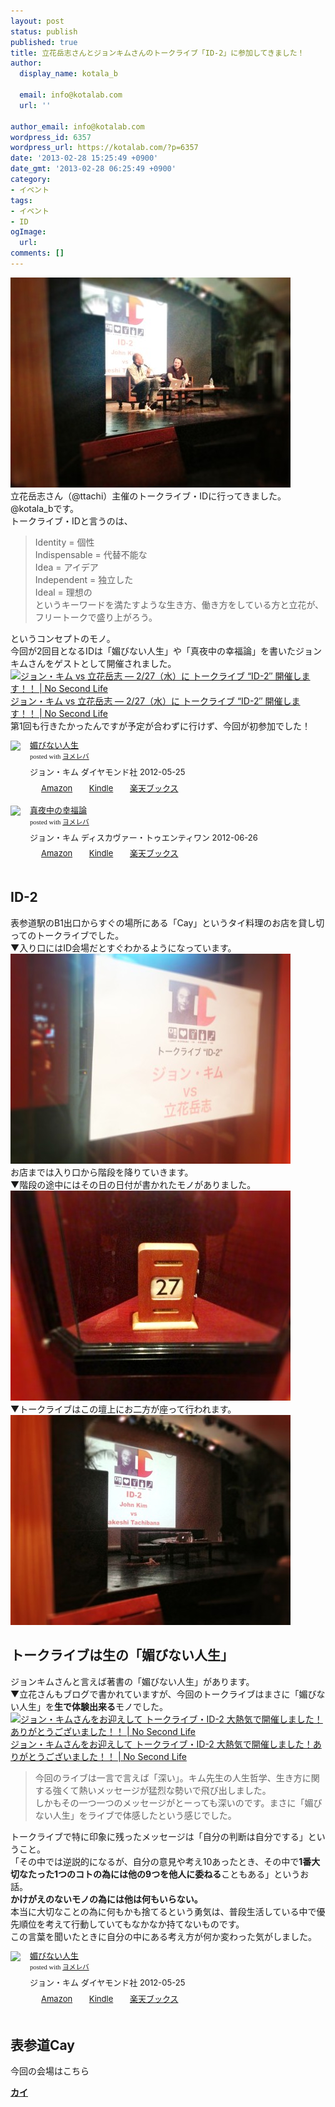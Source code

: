```yaml
---
layout: post
status: publish
published: true
title: 立花岳志さんとジョンキムさんのトークライブ「ID-2」に参加してきました！
author:
  display_name: kotala_b

  email: info@kotalab.com
  url: ''

author_email: info@kotalab.com
wordpress_id: 6357
wordpress_url: https://kotalab.com/?p=6357
date: '2013-02-28 15:25:49 +0900'
date_gmt: '2013-02-28 06:25:49 +0900'
category:
- イベント
tags:
- イベント
- ID
ogImage:
  url:
comments: []
---
```

<p><img src="/wp-content/uploads/id2_130228_03-448x336.jpg" alt="id2_130228_03" width="448" height="336" class="alignnone size-large wp-image-6360" /><br />
立花岳志さん（@ttachi）主催のトークライブ・IDに行ってきました。@kotala_bです。<br />
トークライブ・IDと言うのは、</p>
<blockquote><p>Identity = 個性<br />
Indispensable = 代替不能な<br />
Idea = アイデア<br />
Independent = 独立した<br />
Ideal = 理想の<br />
というキーワードを満たすような生き方、働き方をしている方と立花が、フリートークで盛り上がろう。</p></blockquote>
<p>というコンセプトのモノ。<br />
今回が2回目となるIDは「媚びない人生」や「真夜中の幸福論」を書いたジョンキムさんをゲストとして開催されました。<br />
<a href="https://www.ttcbn.net/no_second_life/archives/31727" target="_blank"><img  class="alignleft" src="https://capture.heartrails.com/150x130?https://www.ttcbn.net/no_second_life/archives/31727" alt="ジョン・キム vs 立花岳志 &mdash; 2/27（水）に トークライブ &ldquo;ID-2&Prime; 開催します！！ | No Second Life" width="150" height="130" /></a><a href="https://www.ttcbn.net/no_second_life/archives/31727" target="_blank">ジョン・キム vs 立花岳志 &mdash; 2/27（水）に トークライブ &ldquo;ID-2&Prime; 開催します！！ | No Second Life</a><a href="https://b.hatena.ne.jp/entry/https://www.ttcbn.net/no_second_life/archives/31727" target="_blank"><img border="0" src="https://b.hatena.ne.jp/entry/image/https://www.ttcbn.net/no_second_life/archives/31727" alt="" /></a><br style="clear:both;" />第1回も行きたかったんですが予定が合わずに行けず、今回が初参加でした！</p>
<div class="booklink-box" style="text-align:left;padding-bottom:20px;font-size:small;/zoom: 1;overflow: hidden;">
<div class="booklink-image" style="float:left;margin:0 15px 10px 0;"><a href="https://www.amazon.co.jp/exec/obidos/asin/4478017697/same-22/" name="booklink" rel="nofollow" target="_blank"><img src="https://images-fe.ssl-images-amazon.com/images/I/31MJqxfaoIL._SL160_.jpg" style="border: none;" /></a></div>
<div class="booklink-info" style="line-height:120%;/zoom: 1;overflow: hidden;">
<div class="booklink-name" style="margin-bottom:10px;line-height:120%"><a href="https://www.amazon.co.jp/exec/obidos/asin/4478017697/same-22/" rel="nofollow" name="booklink" target="_blank">媚びない人生</a>
<div class="booklink-powered-date" style="font-size:8pt;margin-top:5px;font-family:verdana;line-height:120%">posted with <a href="https://yomereba.com" target="_blank">ヨメレバ</a></div>
</div>
<div class="booklink-detail" style="margin-bottom:5px;">ジョン・キム ダイヤモンド社 2012-05-25    </div>
<div class="booklink-link2" style="margin-top:10px;">
<div class="shoplinkamazon" style="display:inline;margin-right:5px;background: url('https://img.yomereba.com/tam_y.gif') 0 0 no-repeat;padding: 2px 0 2px 18px;white-space: nowrap;"><a href="https://www.amazon.co.jp/exec/obidos/asin/4478017697/same-22/" rel="nofollow" target="_blank" title="アマゾン" >Amazon</a></div>
<div class="shoplinkkindle" style="display:inline;margin-right:5px;background: url('https://img.yomereba.com/tam_y.gif') 0 0 no-repeat;padding: 2px 0 2px 18px;white-space: nowrap;"><a href="https://www.amazon.co.jp/gp/search?keywords=%9BZ%82%D1%82%C8%82%A2%90l%90%B6&__mk_ja_JP=%83J%83%5E%83J%83i&url=node%3D2275256051&tag=same-22" rel="nofollow" target="_blank" >Kindle</a></div>
<div class="shoplinkrakuten" style="display:inline;margin-right:5px;background: url('https://img.yomereba.com/tam_y.gif') 0 -50px no-repeat;padding: 2px 0 2px 18px;white-space: nowrap;"><a href="https://hb.afl.rakuten.co.jp/hgc/0fa7afc8.bbfc196a.0fa7afc9.d56c38f1/?pc=http%3A%2F%2Fbooks.rakuten.co.jp%2Frb%2F11662683%2F%3Fscid%3Daf_ich_link_urltxt%26m%3Dhttp%3A%2F%2Fm.rakuten.co.jp%2Fev%2Fbook%2F" rel="nofollow" target="_blank" title="楽天ブックス" >楽天ブックス</a></div>
</div>
</div>
<div class="booklink-footer" style="clear: left"></div>
</div>
<div class="booklink-box" style="text-align:left;padding-bottom:20px;font-size:small;/zoom: 1;overflow: hidden;">
<div class="booklink-image" style="float:left;margin:0 15px 10px 0;"><a href="https://www.amazon.co.jp/exec/obidos/asin/4799311654/same-22/" name="booklink" rel="nofollow" target="_blank"><img src="https://images-fe.ssl-images-amazon.com/images/I/41fb6WYxxeL._SL160_.jpg" style="border: none;" /></a></div>
<div class="booklink-info" style="line-height:120%;/zoom: 1;overflow: hidden;">
<div class="booklink-name" style="margin-bottom:10px;line-height:120%"><a href="https://www.amazon.co.jp/exec/obidos/asin/4799311654/same-22/" rel="nofollow" name="booklink" target="_blank">真夜中の幸福論</a>
<div class="booklink-powered-date" style="font-size:8pt;margin-top:5px;font-family:verdana;line-height:120%">posted with <a href="https://yomereba.com" target="_blank">ヨメレバ</a></div>
</div>
<div class="booklink-detail" style="margin-bottom:5px;">ジョン・キム ディスカヴァー・トゥエンティワン 2012-06-26    </div>
<div class="booklink-link2" style="margin-top:10px;">
<div class="shoplinkamazon" style="display:inline;margin-right:5px;background: url('https://img.yomereba.com/tam_y.gif') 0 0 no-repeat;padding: 2px 0 2px 18px;white-space: nowrap;"><a href="https://www.amazon.co.jp/exec/obidos/asin/4799311654/same-22/" rel="nofollow" target="_blank" title="アマゾン" >Amazon</a></div>
<div class="shoplinkkindle" style="display:inline;margin-right:5px;background: url('https://img.yomereba.com/tam_y.gif') 0 0 no-repeat;padding: 2px 0 2px 18px;white-space: nowrap;"><a href="https://www.amazon.co.jp/exec/obidos/ASIN/B00BFNJLVU/same-22/" rel="nofollow" target="_blank" >Kindle</a></div>
<div class="shoplinkrakuten" style="display:inline;margin-right:5px;background: url('https://img.yomereba.com/tam_y.gif') 0 -50px no-repeat;padding: 2px 0 2px 18px;white-space: nowrap;"><a href="https://hb.afl.rakuten.co.jp/hgc/0fa7afc8.bbfc196a.0fa7afc9.d56c38f1/?pc=http%3A%2F%2Fbooks.rakuten.co.jp%2Frb%2F11744699%2F%3Fscid%3Daf_ich_link_urltxt%26m%3Dhttp%3A%2F%2Fm.rakuten.co.jp%2Fev%2Fbook%2F" rel="nofollow" target="_blank" title="楽天ブックス" >楽天ブックス</a></div>
</div>
</div>
<div class="booklink-footer" style="clear: left"></div>
</div>
<!--more-->
<h2>ID-2</h2>
<p>表参道駅のB1出口からすぐの場所にある「Cay」というタイ料理のお店を貸し切ってのトークライブでした。<br />
▼入り口にはID会場だとすぐわかるようになっています。<br />
<img src="/wp-content/uploads/id2_130228-448x336.jpg" alt="id2_130228" width="448" height="336" class="alignnone size-large wp-image-6361" /><br />
お店までは入り口から階段を降りていきます。<br />
▼階段の途中にはその日の日付が書かれたモノがありました。<br />
<img src="/wp-content/uploads/id2_130228_01-448x336.jpg" alt="id2_130228_01" width="448" height="336" class="alignnone size-large wp-image-6358" /><br />
▼トークライブはこの壇上にお二方が座って行われます。<br />
<img src="/wp-content/uploads/id2_130228_02-448x336.jpg" alt="id2_130228_02" width="448" height="336" class="alignnone size-large wp-image-6359" /></p>
<h2>トークライブは生の「媚びない人生」</h2>
<p>ジョンキムさんと言えば著書の「媚びない人生」があります。<br />
▼立花さんもブログで書かれていますが、今回のトークライブはまさに「媚びない人生」を<strong>生で体験出来る</strong>モノでした。<br />
<a href="https://www.ttcbn.net/no_second_life/archives/32205" target="_blank"><img  class="alignleft" src="https://capture.heartrails.com/150x130?https://www.ttcbn.net/no_second_life/archives/32205" alt="ジョン・キムさんをお迎えして トークライブ・ID-2 大熱気で開催しました！ありがとうございました！！ | No Second Life" width="150" height="130" /></a><a href="https://www.ttcbn.net/no_second_life/archives/32205" target="_blank">ジョン・キムさんをお迎えして トークライブ・ID-2 大熱気で開催しました！ありがとうございました！！ | No Second Life</a><a href="https://b.hatena.ne.jp/entry/https://www.ttcbn.net/no_second_life/archives/32205" target="_blank"><img border="0" src="https://b.hatena.ne.jp/entry/image/https://www.ttcbn.net/no_second_life/archives/32205" alt="" /></a><br style="clear:both;" /></p>
<blockquote><p>今回のライブは一言で言えば「深い」。キム先生の人生哲学、生き方に関する強くて熱いメッセージが猛烈な勢いで飛び出しました。<br />
しかもその一つ一つのメッセージがとーっても深いのです。まさに「媚びない人生」をライブで体感したという感じでした。</p></blockquote>
<p>トークライブで特に印象に残ったメッセージは「自分の判断は自分でする」ということ。<br />
「その中では逆説的になるが、自分の意見や考え10あったとき、その中で<strong>1番大切なたった1つのコトの為には他の9つを他人に委ねる</strong>こともある」というお話。<br />
<strong>かけがえのないモノの為には他は何もいらない。</strong><br />
本当に大切なことの為に何もかも捨てるという勇気は、普段生活している中で優先順位を考えて行動していてもなかなか持てないものです。<br />
この言葉を聞いたときに自分の中にある考え方が何か変わった気がしました。</p>
<div class="booklink-box" style="text-align:left;padding-bottom:20px;font-size:small;/zoom: 1;overflow: hidden;">
<div class="booklink-image" style="float:left;margin:0 15px 10px 0;"><a href="https://www.amazon.co.jp/exec/obidos/asin/4478017697/same-22/" name="booklink" rel="nofollow" target="_blank"><img src="https://images-fe.ssl-images-amazon.com/images/I/31MJqxfaoIL._SL160_.jpg" style="border: none;" /></a></div>
<div class="booklink-info" style="line-height:120%;/zoom: 1;overflow: hidden;">
<div class="booklink-name" style="margin-bottom:10px;line-height:120%"><a href="https://www.amazon.co.jp/exec/obidos/asin/4478017697/same-22/" rel="nofollow" name="booklink" target="_blank">媚びない人生</a>
<div class="booklink-powered-date" style="font-size:8pt;margin-top:5px;font-family:verdana;line-height:120%">posted with <a href="https://yomereba.com" target="_blank">ヨメレバ</a></div>
</div>
<div class="booklink-detail" style="margin-bottom:5px;">ジョン・キム ダイヤモンド社 2012-05-25    </div>
<div class="booklink-link2" style="margin-top:10px;">
<div class="shoplinkamazon" style="display:inline;margin-right:5px;background: url('https://img.yomereba.com/tam_y.gif') 0 0 no-repeat;padding: 2px 0 2px 18px;white-space: nowrap;"><a href="https://www.amazon.co.jp/exec/obidos/asin/4478017697/same-22/" rel="nofollow" target="_blank" title="アマゾン" >Amazon</a></div>
<div class="shoplinkkindle" style="display:inline;margin-right:5px;background: url('https://img.yomereba.com/tam_y.gif') 0 0 no-repeat;padding: 2px 0 2px 18px;white-space: nowrap;"><a href="https://www.amazon.co.jp/gp/search?keywords=%9BZ%82%D1%82%C8%82%A2%90l%90%B6&__mk_ja_JP=%83J%83%5E%83J%83i&url=node%3D2275256051&tag=same-22" rel="nofollow" target="_blank" >Kindle</a></div>
<div class="shoplinkrakuten" style="display:inline;margin-right:5px;background: url('https://img.yomereba.com/tam_y.gif') 0 -50px no-repeat;padding: 2px 0 2px 18px;white-space: nowrap;"><a href="https://hb.afl.rakuten.co.jp/hgc/0fa7afc8.bbfc196a.0fa7afc9.d56c38f1/?pc=http%3A%2F%2Fbooks.rakuten.co.jp%2Frb%2F11662683%2F%3Fscid%3Daf_ich_link_urltxt%26m%3Dhttp%3A%2F%2Fm.rakuten.co.jp%2Fev%2Fbook%2F" rel="nofollow" target="_blank" title="楽天ブックス" >楽天ブックス</a></div>
</div>
</div>
<div class="booklink-footer" style="clear: left"></div>
</div>
<h2>表参道Cay</h2>
<p>今回の会場はこちら</p>
<div><strong><a href="http://tabelog.com/tokyo/A1306/A130602/13002098/" target="_blank">カイ</a></strong><br><script src="http://tabelog.com/badge/google_badge?rcd=13002098" type="text/javascript" charset="utf-8"></div>
<p style="color:#444444; font-size:12px;"><strong>関連ランキング：</strong><a href="http://tabelog.com/thai/">タイ料理</a> | <a href="http://tabelog.com/tokyo/A1306/A130602/R2153/">表参道駅</a></p>
<h2>最後に</h2>
<p>もう既に次の開催が決まっていて、次回は「シラサカアサコ」さんをゲストに3月25日（月）に表参道Cayにてトークライブを行うそうです！<br />
<a href="http://asacokitchen.com/" target="_blank"><img  class="alignleft" src="https://capture.heartrails.com/150x130?http://asacokitchen.com/" alt="あさこ食堂" width="150" height="130" /></a><a href="http://asacokitchen.com/" target="_blank">あさこ食堂</a><a href="https://b.hatena.ne.jp/entry/http://asacokitchen.com/" target="_blank"><img border="0" src="https://b.hatena.ne.jp/entry/image/http://asacokitchen.com/" alt="" /></a><br style="clear:both;" /></p>
<div class="booklink-box" style="text-align:left;padding-bottom:20px;font-size:small;/zoom: 1;overflow: hidden;">
<div class="booklink-image" style="float:left;margin:0 15px 10px 0;"><a href="https://www.amazon.co.jp/exec/obidos/asin/4799312472/same-22/" name="booklink" rel="nofollow" target="_blank"><img src="https://images-fe.ssl-images-amazon.com/images/I/51oNDD9qeTL._SL160_.jpg" style="border: none;" /></a></div>
<div class="booklink-info" style="line-height:120%;/zoom: 1;overflow: hidden;">
<div class="booklink-name" style="margin-bottom:10px;line-height:120%"><a href="https://www.amazon.co.jp/exec/obidos/asin/4799312472/same-22/" rel="nofollow" name="booklink" target="_blank">あさこ食堂の一緒に食べたいおそごはん!</a>
<div class="booklink-powered-date" style="font-size:8pt;margin-top:5px;font-family:verdana;line-height:120%">posted with <a href="https://yomereba.com" target="_blank">ヨメレバ</a></div>
</div>
<div class="booklink-detail" style="margin-bottom:5px;">シラサカアサコ ディスカヴァー・トゥエンティワン 2012-11-15    </div>
<div class="booklink-link2" style="margin-top:10px;">
<div class="shoplinkamazon" style="display:inline;margin-right:5px;background: url('https://img.yomereba.com/tam_y.gif') 0 0 no-repeat;padding: 2px 0 2px 18px;white-space: nowrap;"><a href="https://www.amazon.co.jp/exec/obidos/asin/4799312472/same-22/" rel="nofollow" target="_blank" title="アマゾン" >Amazon</a></div>
<div class="shoplinkkindle" style="display:inline;margin-right:5px;background: url('https://img.yomereba.com/tam_y.gif') 0 0 no-repeat;padding: 2px 0 2px 18px;white-space: nowrap;"><a href="https://www.amazon.co.jp/exec/obidos/ASIN/B00BB7DISC/same-22/" rel="nofollow" target="_blank" >Kindle</a></div>
<div class="shoplinkrakuten" style="display:inline;margin-right:5px;background: url('https://img.yomereba.com/tam_y.gif') 0 -50px no-repeat;padding: 2px 0 2px 18px;white-space: nowrap;"><a href="https://hb.afl.rakuten.co.jp/hgc/0fa7afc8.bbfc196a.0fa7afc9.d56c38f1/?pc=http%3A%2F%2Fbooks.rakuten.co.jp%2Frb%2F12068738%2F%3Fscid%3Daf_ich_link_urltxt%26m%3Dhttp%3A%2F%2Fm.rakuten.co.jp%2Fev%2Fbook%2F" rel="nofollow" target="_blank" title="楽天ブックス" >楽天ブックス</a></div>
</div>
</div>
<div class="booklink-footer" style="clear: left"></div>
</div>

